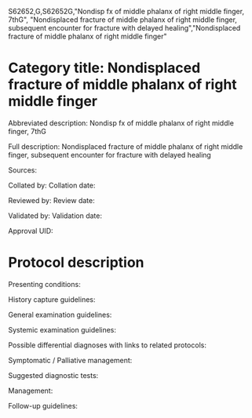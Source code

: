 S62652,G,S62652G,"Nondisp fx of middle phalanx of right middle finger, 7thG", "Nondisplaced fracture of middle phalanx of right middle finger, subsequent encounter for fracture with delayed healing","Nondisplaced fracture of middle phalanx of right middle finger"
# Category title: Nondisplaced fracture of middle phalanx of right middle finger

Abbreviated description: Nondisp fx of middle phalanx of right middle finger, 7thG

Full description: Nondisplaced fracture of middle phalanx of right middle finger, subsequent encounter for fracture with delayed healing

Sources:

Collated by:
Collation date:

Reviewed by:
Review date:

Validated by:
Validation date:

Approval UID:

# Protocol description

Presenting conditions:

History capture guidelines:

General examination guidelines:

Systemic examination guidelines:

Possible differential diagnoses with links to related protocols:

Symptomatic / Palliative management:

Suggested diagnostic tests:

Management:

Follow-up guidelines:
